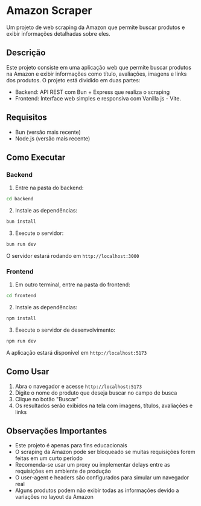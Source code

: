 # Amazon Scraper

Um projeto de web scraping da Amazon que permite buscar produtos e exibir informações detalhadas sobre eles.

## Descrição

Este projeto consiste em uma aplicação web que permite buscar produtos na Amazon e exibir informações como título, avaliações, imagens e links dos produtos. O projeto está dividido em duas partes:

- Backend: API REST com Bun + Express que realiza o scraping
- Frontend: Interface web simples e responsiva com Vanilla js - Vite.

## Requisitos

- Bun (versão mais recente)
- Node.js (versão mais recente)

## Como Executar

### Backend

1. Entre na pasta do backend:
```bash
cd backend
```

2. Instale as dependências:
```bash
bun install
```

3. Execute o servidor:
```bash
bun run dev
```

O servidor estará rodando em `http://localhost:3000`

### Frontend

1. Em outro terminal, entre na pasta do frontend:
```bash
cd frontend
```

2. Instale as dependências:
```bash
npm install
```

3. Execute o servidor de desenvolvimento:
```bash
npm run dev
```

A aplicação estará disponível em `http://localhost:5173`

## Como Usar

1. Abra o navegador e acesse `http://localhost:5173`
2. Digite o nome do produto que deseja buscar no campo de busca
3. Clique no botão "Buscar"
4. Os resultados serão exibidos na tela com imagens, títulos, avaliações e links

## Observações Importantes

- Este projeto é apenas para fins educacionais
- O scraping da Amazon pode ser bloqueado se muitas requisições forem feitas em um curto período
- Recomenda-se usar um proxy ou implementar delays entre as requisições em ambiente de produção
- O user-agent e headers são configurados para simular um navegador real
- Alguns produtos podem não exibir todas as informações devido a variações no layout da Amazon 
